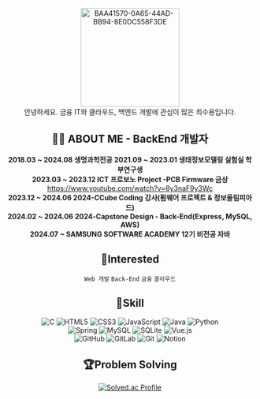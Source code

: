 <div align="center">
  <img src="https://github.com/user-attachments/assets/01088ced-8995-47fc-902e-3aadc8ffdf68" alt="BAA41570-0A65-44AD-BB94-8E0DC558F3DE" width="200"><br>
  안녕하세요. 금융 IT와 클라우드, 백엔드 개발에 관심이 많은 최수용입니다.<br>

  ## 👩‍💻 ABOUT ME - BackEnd 개발자
  **2018.03 ~ 2024.08 생명과학전공**
  **2021.09 ~ 2023.01 생태정보모델링 실험실 학부연구생**<br> 
  **2023.03 ~ 2023.12 ICT 프로보노 Project -PCB Firmware 금상**<br> https://www.youtube.com/watch?v=8y3naF9y3Wc<br>
  **2023.12 ~ 2024.06 2024-CCube Coding 강사(펌웨어 프로젝트 & 정보올림피아드)**<br>
  **2024.02 ~ 2024.06 2024-Capstone Design - Back-End(Express, MySQL, AWS)**<br>
  **2024.07 ~ SAMSUNG SOFTWARE ACADEMY 12기 비전공 자바**

  ## 🏁Interested
  `Web 개발`
  `Back-End`
  `금융`
  `클라우드`

  ## 💪Skill
  ![C](https://img.shields.io/badge/c-%2300599C.svg?style=for-the-badge&logo=c&logoColor=white)
  ![HTML5](https://img.shields.io/badge/html5-%23E34F26.svg?style=for-the-badge&logo=html5&logoColor=white)
  ![CSS3](https://img.shields.io/badge/css3-%231572B6.svg?style=for-the-badge&logo=css3&logoColor=white)
  ![JavaScript](https://img.shields.io/badge/javascript-%23323330.svg?style=for-the-badge&logo=javascript&logoColor=%23F7DF1E)
  ![Java](https://img.shields.io/badge/java-%23ED8B00.svg?style=for-the-badge&logo=openjdk&logoColor=white)
  ![Python](https://img.shields.io/badge/python-3670A0?style=for-the-badge&logo=python&logoColor=ffdd54)<br>
  ![Spring](https://img.shields.io/badge/spring-%236DB33F.svg?style=for-the-badge&logo=spring&logoColor=white)
  ![MySQL](https://img.shields.io/badge/mysql-4479A1.svg?style=for-the-badge&logo=mysql&logoColor=white)
  ![SQLite](https://img.shields.io/badge/sqlite-%2307405e.svg?style=for-the-badge&logo=sqlite&logoColor=white)
  ![Vue.js](https://img.shields.io/badge/vuejs-%2335495e.svg?style=for-the-badge&logo=vuedotjs&logoColor=%234FC08D)<br>
  ![GitHub](https://img.shields.io/badge/github-%23121011.svg?style=for-the-badge&logo=github&logoColor=white)
  ![GitLab](https://img.shields.io/badge/gitlab-%23181717.svg?style=for-the-badge&logo=gitlab&logoColor=white)
  ![Git](https://img.shields.io/badge/git-%23F05033.svg?style=for-the-badge&logo=git&logoColor=white)
  ![Notion](https://img.shields.io/badge/Notion-%23000000.svg?style=for-the-badge&logo=notion&logoColor=white)

  ## 🏆Problem Solving

  [![Solved.ac Profile](http://mazassumnida.wtf/api/v2/generate_badge?boj=tlgmdtl1118)](https://solved.ac/tlgmdtl1118/)
</div>
